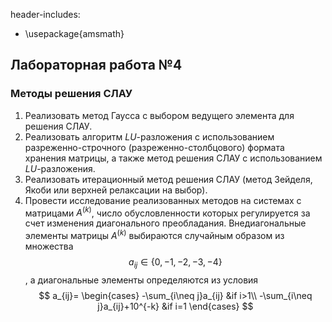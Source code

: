 header-includes:
  - \usepackage{amsmath}
    
## Лабораторная работа №4
### Методы решения СЛАУ
1. Реализовать метод Гаусса с выбором ведущего элемента для решения СЛАУ.
2. Реализовать алгоритм $LU$-разложения с использованием разреженно-строчного (разреженно-столбцового) формата хранения матрицы, а также метод решения СЛАУ с использованием $LU$-разложения.
3. Реализовать итерационный метод решения СЛАУ (метод Зейделя, Якоби или верхней релаксации на выбор).
4. Провести исследование реализованных методов на системах с матрицами $A^{(k)}$, число обусловленности которых регулируется за счет изменения диагонального преобладания. Внедиагональные элементы матрицы $A^{(k)}$ выбираются случайным образом из множества $$a_{ij} \in \{0, -1, -2, -3, -4\}$$, а диагональные элементы определяются из условия
$$
a_{ij}=
\begin{cases}
-\sum_{i\neq j}a_{ij} &if i>1\\
-\sum_{i\neq j}a_{ij}+10^{-k} &if i=1
\end{cases} $$ 
